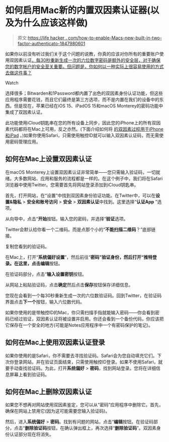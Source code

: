 # 如何启用Mac新的内置双因素认证器(以及为什么应该这样做)

> 原文:[https://life hacker . com/how-to-enable-Macs-new-built-in-two-factor-authenticato-1847980601](https://lifehacker.com/how-to-enable-macs-new-built-in-two-factor-authenticato-1847980601)

如果你以前没有听过我们关于这个问题的说教，你真的应该对你所有的重要账户使用双因素认证[。每30秒重新生成一次的六位数字密码是额外的安全层，对于确保您的数字帐户的安全至关重要。但问题是，你如何以一种实际上很容易使用的方式去做这件事？](https://lifehacker.com/no-one-knows-about-two-factor-authentication-and-privat-1838913065) 

Watch

选择很多；Bitwarden和1Password都内置了出色的双因素身份认证功能，但这些应用程序需要花钱，而且它们最终是第三方选项，而不是内置在我们的设备中的东西。但是现在，苹果已经在iOS 15、iPadOS 15和macOS Monterey的密码功能中集成了双因素认证。

此功能使用iCloud钥匙串在您的所有设备上同步，因此您的iPhone上的所有双因素代码都将在Mac上可用，反之亦然。(下面介绍如何将 [的双因素过程用于iPhone和iPad](https://lifehacker.com/you-should-use-your-iphones-new-built-in-two-factor-aut-1847721186) 。)如果你使用Safari，只需使用触控ID就可以输入双因素认证码，而无需使用密码管理应用。

## 如何在Mac上设置双因素认证

在macOS Monterey上设置双因素认证非常简单——您只需输入验证码，一切就绪。大多数网站、应用和服务的流程都是一样的。在这个例子中，我们将在Safari浏览器中使用Twitter。您需要首先将网站登录添加到iCloud钥匙串。

首先，打开网站，在“设置”中找到双因素身份验证功能。在Twitter中，可以在**设置&隐私** > **安全和账号访问** > **安全** > **双因素认证**中找到。这里选择“**认证App** ”选项。

从向导中，点击“**开始**按钮。输入您的密码，并选择“**验证**选项。

Twitter会默认给你看一个二维码。而是点那个小的“**不能扫描二维码**？”底部链接。

复制您看到的验证码。

在Mac上，打开“**系统偏好设置**”，然后前往“**密码”**验证身份，然后打开“**推特**登录。在这里，点击**编辑**按钮。

在验证码部分，点击“**输入设置密钥**按钮。

从网站上粘贴验证码，点击**确定**然后点击**保存**按钮保存详细信息。

您现在会看到一个每30秒重新生成一次的六位数验证码。回到Twitter，在验证码界面点击**下一个**按钮，输入六位数代码。

如果你使用的是带触控ID的Mac，你只需扫描手指就能输入密码——你会看到密码已经过验证，双因素认证将被设置并启用。你还会看到一个备份代码，你应该把它保存在一个安全的地方(可能是Notes应用程序中一个有密码保护的笔记)。

## 如何在Mac上使用双因素认证登录

如果你使用的是Safari，你不需要去寻找验证码。Safari会为您自动填充它们。下次你登录网站，并在验证页面结束，只需使用触控ID登录。如果不使用Safari，就要手动查找验证码。为此，打开**系统偏好** > **密码**，找到网站登录。您将在详细信息屏幕上看到验证码。

## 如何在Mac上删除双因素认证

如果您不想再对网站使用双因素鉴定，您可以从“密码”应用程序中删除它。首先，确保在网站上禁用它(因为这可能需要您输入验证码)。

然后，进入**系统偏好** > **密码**。找到有问题的网站，点击“**编辑**按钮。在验证码部分，点击“**删除验证码**按钮，在确认弹出框上，再次选择“**删除验证码**”。双因素身份认证部分现在将消失。